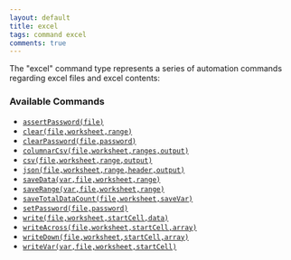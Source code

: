 ```yaml
---
layout: default
title: excel 
tags: command excel
comments: true
---
```



The "excel" command type represents a series of automation commands regarding excel files and excel contents:


### Available Commands
- [`assertPassword(file)`](assertPassword(file))
- [`clear(file,worksheet,range)`](clear(file,worksheet,range))
- [`clearPassword(file,password)`](clearPassword(file,password))
- [`columnarCsv(file,worksheet,ranges,output)`](columnarCsv(file,worksheet,ranges,output))
- [`csv(file,worksheet,range,output)`](csv(file,worksheet,range,output))
- [`json(file,worksheet,range,header,output)`](json(file,worksheet,range,header,output))
- [`saveData(var,file,worksheet,range)`](saveData(var,file,worksheet,range))
- [`saveRange(var,file,worksheet,range)`](saveRange(var,file,worksheet,range))
- [`saveTotalDataCount(file,worksheet,saveVar)`](saveTotalDataCount(file,worksheet,saveVar))
- [`setPassword(file,password)`](setPassword(file,password))
- [`write(file,worksheet,startCell,data)`](write(file,worksheet,startCell,data))
- [`writeAcross(file,worksheet,startCell,array)`](writeAcross(file,worksheet,startCell,array))
- [`writeDown(file,worksheet,startCell,array)`](writeDown(file,worksheet,startCell,array))
- [`writeVar(var,file,worksheet,startCell)`](writeVar(var,file,worksheet,startCell))
